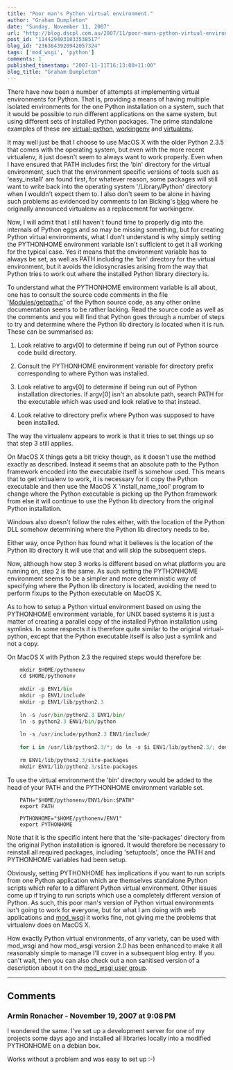 ```yaml
---
title: "Poor man's Python virtual environment."
author: "Graham Dumpleton"
date: "Sunday, November 11, 2007"
url: "http://blog.dscpl.com.au/2007/11/poor-mans-python-virtual-environment.html"
post_id: "1144294031033538517"
blog_id: "2363643920942057324"
tags: ['mod_wsgi', 'python']
comments: 1
published_timestamp: "2007-11-11T16:13:00+11:00"
blog_title: "Graham Dumpleton"
---
```


There have now been a number of attempts at implementing virtual environments for Python. That is, providing a means of having multiple isolated environments for the one Python installation on a system, such that it would be possible to run different applications on the same system, but using different sets of installed Python packages. The prime standalone examples of these are [virtual-python](http://peak.telecommunity.com/DevCenter/EasyInstall#creating-a-virtual-python), [workingenv](http://cheeseshop.python.org/pypi/workingenv.py) and [virtualenv](http://pypi.python.org/pypi/virtualenv).  
  
It may well just be that I choose to use MacOS X with the older Python 2.3.5 that comes with the operating system, but even with the more recent virtualenv, it just doesn't seem to always want to work properly. Even when I have ensured that PATH includes first the 'bin' directory for the virtual environment, such that the environment specific versions of tools such as 'easy\_install' are found first, for whatever reason, some packages will still want to write back into the operating system '/Library/Python' directory when I wouldn't expect them to. I also don't seem to be alone in having such problems as evidenced by comments to Ian Bicking's [blog](http://blog.ianbicking.org/2007/10/10/workingenv-is-dead-long-live-virtualenv) where he originally announced virtualenv as a replacement for workingenv.  
  
Now, I will admit that I still haven't found time to properly dig into the internals of Python eggs and so may be missing something, but for creating Python virtual environments, what I don't understand is why simply setting the PYTHONHOME environment variable isn't sufficient to get it all working for the typical case. Yes it means that the environment variable has to always be set, as well as PATH including the 'bin' directory for the virtual environment, but it avoids the idiosyncrasies arising from the way that Python tries to work out where the installed Python library directory is.  
  
To understand what the PYTHONHOME environment variable is all about, one has to consult the source code comments in the file '[Modules/getpath.c](http://svn.python.org/view/python/trunk/Modules/getpath.c?view=auto)' of the Python source code, as any other online documentation seems to be rather lacking. Read the source code as well as the comments and you will find that Python goes through a number of steps to try and determine where the Python lib directory is located when it is run. These can be summarised as:  


  1. Look relative to argv\[0\] to determine if being run out of Python source code build directory.  

  2. Consult the PYTHONHOME environment variable for directory prefix corresponding to where Python was installed.
  3. Look relative to argv\[0\] to determine if being run out of Python installation directories. If argv\[0\] isn't an absolute path, search PATH for the executable which was used and look relative to that instead.  

  4. Look relative to directory prefix where Python was supposed to have been installed.  


The way the virtualenv appears to work is that it tries to set things up so that step 3 still applies.  
  
On MacOS X things gets a bit tricky though, as it doesn't use the method exactly as described. Instead it seems that an absolute path to the Python framework encoded into the executable itself is somehow used. This means that to get virtualenv to work, it is necessary for it copy the Python executable and then use the MacOS X 'install\_name\_tool' program to change where the Python executable is picking up the Python framework from else it will continue to use the Python lib directory from the original Python installation.  
  
Windows also doesn't follow the rules either, with the location of the Python DLL somehow determining where the Python lib directory needs to be.  
  
Either way, once Python has found what it believes is the location of the Python lib directory it will use that and will skip the subsequent steps.  
  
Now, although how step 3 works is different based on what platform you are running on, step 2 is the same. As such setting the PYTHONHOME environment seems to be a simpler and more deterministic way of specifying where the Python lib directory is located, avoiding the need to perform fixups to the Python executable on MacOS X.  
  
As to how to setup a Python virtual environment based on using the PYTHONHOME environment variable, for UNIX based systems it is just a matter of creating a parallel copy of the installed Python installation using symlinks. In some respects it is therefore quite similar to the original virtual-python, except that the Python executable itself is also just a symlink and not a copy.  
  
On MacOS X with Python 2.3 the required steps would therefore be:

```python
    mkdir $HOME/pythonenv  
    cd $HOME/pythonenv  
    
    mkdir -p ENV1/bin  
    mkdir -p ENV1/include  
    mkdir -p ENV1/lib/python2.3  
    
    ln -s /usr/bin/python2.3 ENV1/bin/  
    ln -s python2.3 ENV1/bin/python  
    
    ln -s /usr/include/python2.3 ENV1/include/  
    
    for i in /usr/lib/python2.3/*; do ln -s $i ENV1/lib/python2.3/; done  
    
    rm ENV1/lib/python2.3/site-packages  
    mkdir ENV1/lib/python2.3/site-packages  
```

  
To use the virtual environment the 'bin' directory would be added to the head of your PATH and the PYTHONHOME environment variable set.

```
    PATH="$HOME/pythonenv/ENV1/bin:$PATH"  
    export PATH  
    
    PYTHONHOME="$HOME/pythonenv/ENV1"  
    export PYTHONHOME  
```

  
Note that it is the specific intent here that the 'site-packages' directory from the original Python installation is ignored. It would therefore be necessary to reinstall all required packages, including 'setuptools', once the PATH and PYTHONHOME variables had been setup.  
  
Obviously, setting PYTHONHOME has implications if you want to run scripts from one Python application which are themselves standalone Python scripts which refer to a different Python virtual environment. Other issues come up if trying to run scripts which use a completely different version of Python. As such, this poor man's version of Python virtual environments isn't going to work for everyone, but for what I am doing with web applications and [mod\_wsgi](http://www.modwsgi.org/) it works fine, not giving me the problems that virtualenv does on MacOS X.  
  
How exactly Python virtual environments, of any variety, can be used with mod\_wsgi and how mod\_wsgi version 2.0 has been enhanced to make it all reasonably simple to manage I'll cover in a subsequent blog entry. If you can't wait, then you can also check out a non sanitised version of a description about it on the [mod\_wsgi user group](http://groups.google.com/group/modwsgi/browse_frm/thread/466823f087070b5f).

---

## Comments

### Armin Ronacher - November 19, 2007 at 9:08 PM

I wondered the same. I've set up a development server for one of my projects some days ago and installed all libraries locally into a modified PYTHONHOME on a debian box.  
  
Works without a problem and was easy to set up :-\)


